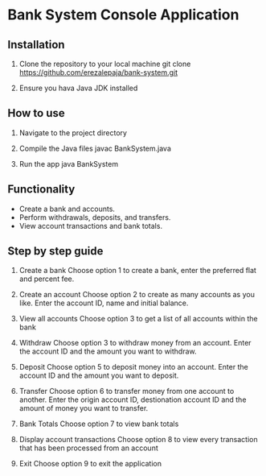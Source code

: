 # Bank System Console Application

## Installation
1. Clone the repository to your local machine
git clone https://github.com/erezalepaja/bank-system.git

2. Ensure you hava Java JDK installed

## How to use
1. Navigate to the project directory

2. Compile the Java files
javac BankSystem.java

2. Run the app
java BankSystem

## Functionality
- Create a bank and accounts.
- Perform withdrawals, deposits, and transfers.
- View account transactions and bank totals.

## Step by step guide
1. Create a bank
Choose option 1 to create a bank, enter the preferred flat and percent fee.

2. Create an account
Choose option 2 to create as many accounts as you like.
Enter the account ID, name and initial balance.

3. View all accounts
Choose option 3 to get a list of all accounts within the bank

4. Withdraw
Choose option 3 to withdraw money from an account.
Enter the account ID and the amount you want to withdraw.

5. Deposit
Choose option 5 to deposit money into an account.
Enter the account ID and the amount you want to deposit.

6. Transfer
Choose option 6 to transfer money from one account to another.
Enter the origin account ID, destionation account ID and the amount of money you want to transfer.

7. Bank Totals
Choose option 7 to view bank totals

8. Display account transactions
Choose option 8 to view every transaction that has been processed from an account

9. Exit
Choose option 9 to exit the application

